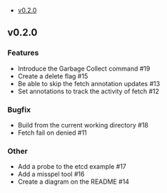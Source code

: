 - [v0.2.0](#v0.2.0)

## v0.2.0

### Features
* Introduce the Garbage Collect command #19
* Create a delete flag #15
* Be able to skip the fetch annotation updates #13
* Set annotations to track the activity of fetch #12

### Bugfix
* Build from the current working directory #18
* Fetch fail on denied #11

### Other
* Add a probe to the etcd example #17
* Add a misspel tool #16
* Create a diagram on the README #14
